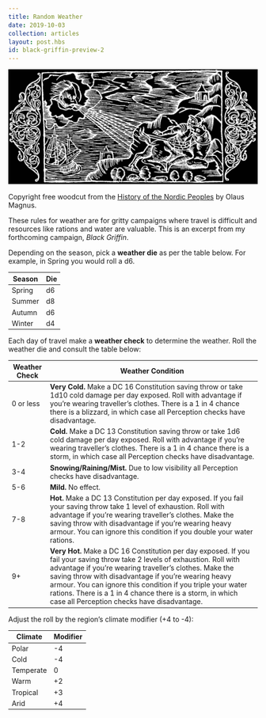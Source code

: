 ```yaml
---
title: Random Weather
date: 2019-10-03
collection: articles
layout: post.hbs
id: black-griffin-preview-2
---
```

<div class="large illustration">
  <img src="images/weather.jpg" alt="Weather Illustration">
  <p class="caption">Copyright free woodcut from the <a href="http://www.avrosys.nu/prints/prints24-olausmagnus.htm">History of the Nordic Peoples</a> by Olaus Magnus.</p>
</div>

<p>These rules for weather are for gritty campaigns where travel is difficult and resources like rations and water are valuable. This is an excerpt from my forthcoming campaign, <em>Black Griffin</em>.</p>

<p>Depending on the season, pick a <strong>weather die</strong> as per the table below. For example, in Spring you would roll a d6.</p>

<table>
  <thead>
    <tr>
      <th class="number">Season</th>
      <th class="number">Die</th>
    </tr>
  </thead>

  <tbody>
    <tr>
      <td class="number">Spring</td>
      <td class="number">d6</td>
    </tr>
    <tr>
      <td class="number">Summer</td>
      <td class="number">d8</td>
    </tr>
    <tr>
      <td class="number">Autumn</td>
      <td class="number">d6</td>
    </tr>
    <tr>
      <td class="number">Winter</td>
      <td class="number">d4</td>
    </tr>
  </tbody>
</table>

<p>Each day of travel make a <strong>weather check</strong> to determine the weather. Roll the weather die and consult the table below:</p>

<table>
  <thead>
    <tr>
      <th class="number">Weather Check</th>
      <th>Weather Condition</th>
    </tr>
  </thead>

  <tbody>
    <tr>
      <td class="number">0 or less</td>
      <td><strong>Very Cold.</strong> Make a DC 16 Constitution saving throw or take 1d10 cold damage per day exposed. Roll with advantage if you’re wearing traveller’s clothes. There is a 1 in 4 chance there is a blizzard, in which case all Perception checks have disadvantage.</td>
    </tr>
    <tr>
      <td class="number">1-2</td>
      <td><strong>Cold.</strong> Make a DC 13 Constitution saving throw or take 1d6 cold damage per day exposed. Roll with advantage if you’re wearing traveller’s clothes. There is a 1 in 4 chance there is a storm, in which case all Perception checks have disadvantage.</td>
    </tr>
    <tr>
      <td class="number">3-4</td>
      <td><strong>Snowing/Raining/Mist.</strong> Due to low visibility all Perception checks have disadvantage.</td>
    </tr>
    <tr>
      <td class="number">5-6</td>
      <td><strong>Mild.</strong> No effect.</td>
    </tr>
    <tr>
      <td class="number">7-8</td>
      <td><strong>Hot.</strong> Make a DC 13 Constitution per day exposed. If you fail your saving throw take 1 level of exhaustion. Roll with advantage if you’re wearing traveller’s clothes. Make the saving throw with disadvantage if you’re wearing heavy armour. You can ignore this condition if you double your water rations.</td>
    </tr>
    <tr>
      <td class="number">9+</td>
      <td><strong>Very Hot.</strong> Make a DC 16 Constitution per day exposed. If you fail your saving throw take 2 levels of exhaustion. Roll with advantage if you’re wearing traveller’s clothes. Make the saving throw with disadvantage if you’re wearing heavy armour. You can ignore this condition if you triple your water rations. There is a 1 in 4 chance there is a storm, in which case all Perception checks have disadvantage.</td>
    </tr>
  </tbody>
</table>

<p>Adjust the roll by the region’s climate modifier (+4 to -4):</p>

<table>
  <thead>
    <tr>
      <th>Climate</th>
      <th class="number">Modifier</th>
    </tr>
  </thead>

  <tbody>
    <tr>
      <td>Polar</td>
      <td class="number">-4</td>
    </tr>
    <tr>
      <td>Cold</td>
      <td class="number">-4</td>
    </tr>
    <tr>
      <td>Temperate</td>
      <td class="number">0</td>
    </tr>
    <tr>
      <td>Warm</td>
      <td class="number">+2</td>
    </tr>
    <tr>
      <td>Tropical</td>
      <td class="number">+3</td>
    </tr>
    <tr>
      <td>Arid</td>
      <td class="number">+4</td>
    </tr>
  </tbody>
</table>
